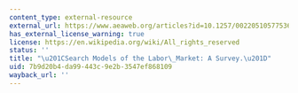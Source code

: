```yaml
---
content_type: external-resource
external_url: https://www.aeaweb.org/articles?id=10.1257/002205105775362014
has_external_license_warning: true
license: https://en.wikipedia.org/wiki/All_rights_reserved
status: ''
title: "\u201CSearch Models of the Labor\_Market: A Survey.\u201D"
uid: 7b9d20b4-da99-443c-9e2b-3547ef868109
wayback_url: ''
---
```

